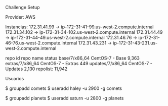 Challenge Setup

Provider: AWS

Instancias: 172.31.41.99 -> ip-172-31-41-99.us-west-2.compute.internal
			172.31.34.102 -> ip-172-31-34-102.us-west-2.compute.internal
			172.31.44.49 -> ip-172-31-44-49.us-west-2.compute.internal
			172.31.46.76 -> ip-172-31-46-76.us-west-2.compute.internal
			172.31.43.231 -> ip-172-31-43-231.us-west-2.compute.internal
			
repo id                             repo name                             status
base/7/x86_64                       CentOS-7 - Base                       9,363
extras/7/x86_64                     CentOS-7 - Extras                       449
updates/7/x86_64                    CentOS-7 - Updates                    2,130
repolist: 11,942

Usuarios

$ groupadd comets
$ useradd haley -u 2900 -g comets

$ groupadd planets
$ useradd saturn -u 2800 -g planets









